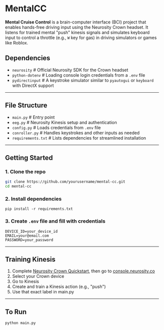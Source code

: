 # MentalCC 
**Mental Cruise Control** is a brain-computer interface (BCI) project that enables hands-free driving input using the Neurosity Crown headset. It listens for trained mental "push" kinesis signals and simulates keyboard input to control a throttle (e.g., `W` key for gas) in driving simulators or games like Roblox.

## Dependencies
- `neurosity` # Official Neurosity SDK for the Crown headset
- `python-dotenv` # Loading console login credentials from a `.env` file
- `pydirectinput` # A keystroke simulator similar to `pyautogui` or `keyboard` with DirectX support

---

## File Structure
- `main.py` # Entry point
- `eeg.py` # Neurosity Kinesis setup and authentication
- `config.py` # Loads credentials from `.env` file
- `conroller.py` # Handles keystrokes and other inputs as needed
- `requirements.txt` # Lists dependencies for streamlined installation

---

## Getting Started

### 1. Clone the repo
```bash
git clone https://github.com/yourusername/mental-cc.git
cd mental-cc
```
### 2. Install dependencies
```
pip install -r requirements.txt
```
### 3. Create `.env` file and fill with credentials
```
DEVICE_ID=your_device_id
EMAIL=your@email.com
PASSWORD=your_password
```

---

## Training Kinesis
1. Complete [Neurosity Crown Quickstart](https://support.neurosity.co/en/collections/13268376-getting-started), then go to [console.neurosity.co](console.neurosity.co)
2. Select your Crown device
3. Go to Kinesis
4. Create and train a Kinesis action (e.g., "push")
5. Use that exact label in main.py

---

## To Run
```
python main.py
```